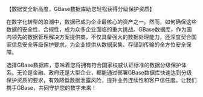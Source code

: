 【数据安全新高度，GBase数据库助您轻松获得分级保护资质】

在数字化转型的浪潮中，数据已成为企业最核心的资产之一。然而，如何确保这些数据的安全性、合规性，成为众多企业面临的重大挑战。GBase数据库，作为国内领先的数据管理解决方案提供商，不仅具备强大的数据处理能力，还深度契合国家信息安全等级保护要求，为企业提供从数据采集、存储到传输的全方位安全保障。

选择GBase数据库，意味着您将拥有符合国家权威认证标准的数据分级保护体系。无论是金融、政府还是大型企业，都能通过部署GBase数据库快速达到分级保护资质的要求，有效降低数据泄露风险，提升业务连续性和客户信任度。让我们携手GBase，共同守护您的数字未来！
